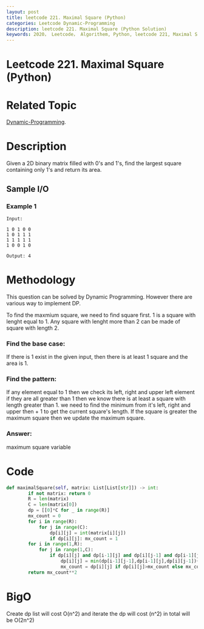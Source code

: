 ```yaml
---
layout: post
title: leetcode 221. Maximal Square (Python)
categories: Leetcode Dynamic-Programming
description: leetcode 221. Maximal Square (Python Solution)
keywords: 2020， Leetcode， Algorithem, Python, leetcode 221, Maximal Square, zhenyu, Dynamic Programming, DP
---
```


# Leetcode 221. Maximal Square (Python)

# Related Topic
<a href="/categories/#Dynamic-Programming" target="_blank"> Dynamic-Programming</a>.

# Description
Given a 2D binary matrix filled with 0's and 1's, find the largest square containing only 1's and return its area.


## Sample I/O
### Example 1
```
Input: 

1 0 1 0 0
1 0 1 1 1
1 1 1 1 1
1 0 0 1 0

Output: 4
```

# Methodology
This question can be solved by Dynamic Programming. However there are various way to implement DP. 

To find the maxmium square, we need to find square first. 1 is a square with lenght equal to 1. Any square with lenght more than 2 can be made of square with length 2.

### Find the base case:
   
If there is 1 exist in the given input, then there is at least 1 square and the area is 1.


### Find the pattern:
   
If any element equal to 1 then we check its left, right and upper left element if they are all greater than 1 then we know there is at least a square with length greater than 1. we need to find the minimum from it's left, right and upper then + 1 to get the current square's length. If the square is greater the maximum square then we update the maximum square.

### Answer:
   
maximum square variable
   

# Code
```python
def maximalSquare(self, matrix: List[List[str]]) -> int:
        if not matrix: return 0
        R = len(matrix)
        C = len(matrix[0])
        dp = [[0]*C for _ in range(R)]
        mx_count = 0
        for i in range(R):
            for j in range(C):
                dp[i][j] = int(matrix[i][j])
                if dp[i][j]: mx_count = 1
        for i in range(1,R):
            for j in range(1,C):
                if dp[i][j] and dp[i-1][j] and dp[i][j-1] and dp[i-1][j-1]:
                    dp[i][j] = min(dp[i-1][j-1],dp[i-1][j],dp[i][j-1])+1
                    mx_count = dp[i][j] if dp[i][j]>mx_count else mx_count
        return mx_count**2
```

# BigO
Create dp list will cost O(n^2) and iterate the dp will cost (n^2) in total will be O(2n^2)


